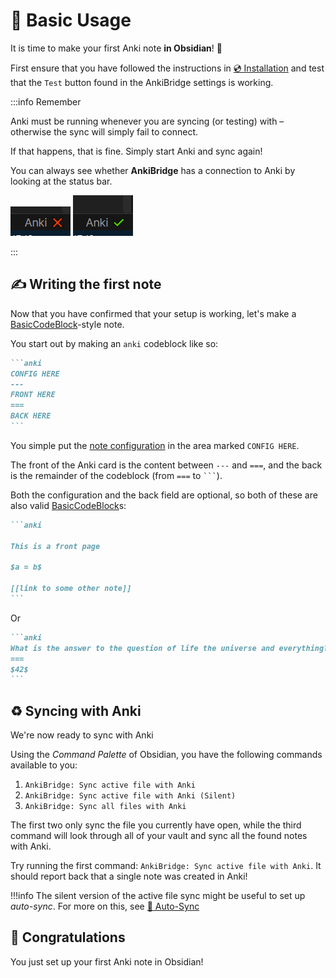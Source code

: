 # 🦮 Basic Usage

It is time to make your first Anki note **in Obsidian**! 🎉

First ensure that you have followed the instructions in [💿 Installation](/installation)
and test that the `Test` button found in the AnkiBridge settings is working.

:::info Remember

Anki must be running whenever you are syncing (or testing) with – otherwise the sync will simply fail to connect.

If that happens, that is fine. Simply start Anki and sync again!

You can always see whether **AnkiBridge** has a connection to Anki by looking at the
status bar.

![Anki Status No](/img/anki_status_no.png)
![Anki Status Yes](/img/anki_status_yes.png)

:::

## ✍ Writing the first note

Now that you have confirmed that your setup is working, let's make a [BasicCodeBlock](/blueprints#-basiccodeblock)-style note.

You start out by making an `anki` codeblock like so:

````md title="Layout of a BasicCodeBlock-style note"
```anki
CONFIG HERE
---
FRONT HERE
===
BACK HERE
```
````

You simple put the [note configuration](/notes#configuration) in the area marked `CONFIG HERE`.

The front of the Anki card is the content between `---` and `===`, and the back is the remainder of the codeblock (from `===` to ` ``` `).

Both the configuration and the back field are optional, so both of these are also valid [BasicCodeBlock]s:

````md title="Both the configuration and back field are optional"
```anki

This is a front page

$a = b$

[[link to some other note]]
```
````

Or 

````md
```anki
What is the answer to the question of life the universe and everything?
===
$42$
```
````

## ♻ Syncing with Anki

We're now ready to sync with Anki

Using the *Command Palette* of Obsidian, you have the following commands available to you:

1. `AnkiBridge: Sync active file with Anki`
2. `AnkiBridge: Sync active file with Anki (Silent)`
3. `AnkiBridge: Sync all files with Anki`

The first two only sync the file you currently have open, while the third command will look through all
of your vault and sync all the found notes with Anki.

Try running the first command: `AnkiBridge: Sync active file with Anki`.
It should report back that a single note was created in Anki!

!!!info
The silent version of the active file sync might be useful to set up
_auto-sync_. For more on this, see [🤖 Auto-Sync](/advanced-usage/auto-sync)

## 🎉 Congratulations

You just set up your first Anki note in Obsidian!


[BasicCodeBlock]: /blueprints#-basiccodeblock
